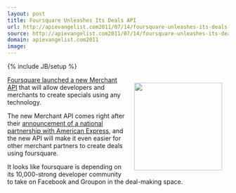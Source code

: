 ```yaml
---
layout: post
title: Foursquare Unleashes Its Deals API
url: http://apievangelist.com2011/07/14/foursquare-unleashes-its-deals-api/
source: http://apievangelist.com2011/07/14/foursquare-unleashes-its-deals-api/
domain: apievangelist.com2011
image: 
---
```

{% include JB/setup %}
<img style="padding: 15px;" src="http://kinlane-productions.s3.amazonaws.com/foursquare_logo.png" alt="" width="200" align="right" /><a title="Foursquare launched a new Merchant API" href="http://blog.foursquare.com/2011/07/13/more-powerful-tools-for-businesses-introducing-our-merchant-api/">Foursquare launched a new Merchant API</a> that will allow developers and merchants to create specials using any technology.<p></p>
The new Merchant API comes right after their <a title="announcements of national partnership with American Express" href="http://blog.foursquare.com/2011/06/23/american-express-specials-now-for-everyone-nationwide/">announcement of a national partnership with American Express</a>, and the new API will make it even easier for other merchant partners to create deals using foursquare.<p></p>
It looks like foursquare is depending on its 10,000-strong developer community to take on Facebook and Groupon in the deal-making space.

